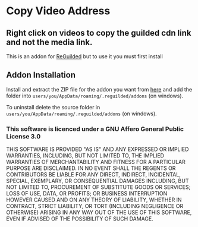 # Copy Video Address

## Right click on videos to copy the guilded cdn link and not the media link.

This is an addon for [ReGuilded](https://www.reguilded.dev/) but to use it you must first install

## Addon Installation

Install and extract the ZIP file for the addon you want from [here]() and add the folder into `users/you/AppData/roaming/.reguilded/addons` (on windows).

To uninstall delete the source folder in `users/you/AppData/roaming/.reguilded/addons` (on windows).

### This software is licenced under a GNU Affero General Public License 3.0

THIS SOFTWARE IS PROVIDED "AS IS" AND ANY EXPRESSED OR IMPLIED WARRANTIES, INCLUDING, BUT NOT LIMITED TO, THE IMPLIED WARRANTIES OF MERCHANTABILITY AND FITNESS FOR A PARTICULAR PURPOSE ARE DISCLAIMED. IN NO EVENT SHALL THE REGENTS OR CONTRIBUTORS BE LIABLE FOR ANY DIRECT, INDIRECT, INCIDENTAL, SPECIAL, EXEMPLARY, OR CONSEQUENTIAL DAMAGES INCLUDING, BUT NOT LIMITED TO, PROCUREMENT OF SUBSTITUTE GOODS OR SERVICES; LOSS OF USE, DATA, OR PROFITS; OR BUSINESS INTERRUPTION HOWEVER CAUSED AND ON ANY THEORY OF LIABILITY, WHETHER IN CONTRACT, STRICT LIABILITY, OR TORT (INCLUDING NEGLIGENCE OR OTHERWISE) ARISING IN ANY WAY OUT OF THE USE OF THIS SOFTWARE, EVEN IF ADVISED OF THE POSSIBILITY OF SUCH DAMAGE.